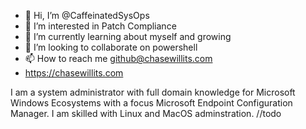 - 👋 Hi, I’m @CaffeinatedSysOps
- 👀 I’m interested in Patch Compliance
- 🌱 I’m currently learning about myself and growing
- 💞️ I’m looking to collaborate on powershell
- 📫 How to reach me github@chasewillits.com
- https://chasewillits.com

I am a system administrator with full domain knowledge for Microsoft Windows Ecosystems 
with a focus Microsoft Endpoint Configuration Manager. 
I am skilled with Linux and MacOS adminstration.
//todo
<!---
CaffeinatedSysOps/CaffeinatedSysOps is a ✨ special ✨ repository because its `README.md` (this file) appears on your GitHub profile.
You can click the Preview link to take a look at your changes.
--->
